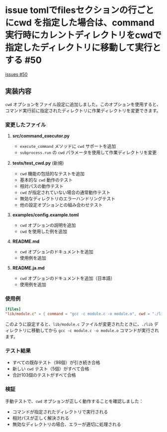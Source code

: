 # issue tomlでfilesセクションの行ごとにcwd を指定した場合は、command実行時にカレントディレクトリをcwdで指定したディレクトリに移動して実行とする #50
[issues #50](https://github.com/cat2151/cat-file-watcher/issues/50)

## 実装内容

`cwd` オプションをファイル設定に追加しました。このオプションを使用すると、コマンド実行前に指定されたディレクトリに作業ディレクトリを変更できます。

### 変更したファイル

1. **src/command_executor.py**
   - `execute_command` メソッドに `cwd` サポートを追加
   - `subprocess.run` の `cwd` パラメータを使用して作業ディレクトリを変更

2. **tests/test_cwd.py** (新規)
   - `cwd` 機能の包括的なテストを追加
   - 基本的な `cwd` 動作のテスト
   - 相対パスの動作テスト
   - `cwd` が指定されていない場合の通常動作テスト
   - 無効なディレクトリのエラーハンドリングテスト
   - 他の設定オプションとの組み合わせテスト

3. **examples/config.example.toml**
   - `cwd` オプションの説明を追加
   - `cwd` を使用した例を追加

4. **README.md**
   - `cwd` オプションのドキュメントを追加
   - 使用例を追加

5. **README.ja.md**
   - `cwd` オプションのドキュメントを追加（日本語）
   - 使用例を追加

### 使用例

```toml
[files]
"lib/module.c" = { command = "gcc -c module.c -o module.o", cwd = "./lib" }
```

このように設定すると、`lib/module.c` ファイルが変更されたときに、`./lib` ディレクトリに移動してから `gcc -c module.c -o module.o` コマンドが実行されます。

### テスト結果

- すべての既存テスト（98個）が引き続き合格
- 新しい `cwd` テスト（5個）がすべて合格
- 合計103個のテストがすべて合格

### 検証

手動テストで、`cwd` オプションが正しく動作することを確認しました：
- コマンドが指定されたディレクトリで実行される
- 相対パスが正しく解決される
- 無効なディレクトリの場合、エラーが適切に処理される
